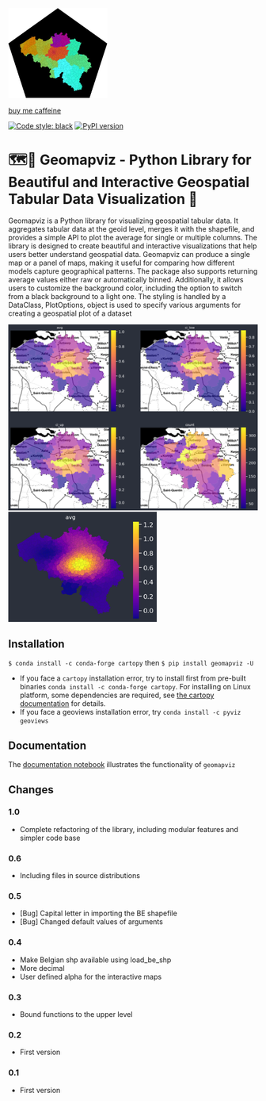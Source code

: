 <img src="pics/logo.png" alt="drawing" width="200"/>

[buy me caffeine](https://ko-fi.com/V7V72SOHX)

[![Code style: black](https://img.shields.io/badge/code%20style-black-000000.svg)](https://github.com/psf/black)
[![PyPI version](https://img.shields.io/pypi/v/geomapviz?style=flat)](https://pypi.org/project/geomapviz/)

# 🗺️🐍 Geomapviz - Python Library for Beautiful and Interactive Geospatial Tabular Data Visualization 🚀

Geomapviz is a Python library for visualizing geospatial tabular data. It aggregates tabular data at the geoid level, merges it with the shapefile, and provides a simple API to plot the average for single or multiple columns. The library is designed to create beautiful and interactive visualizations that help users better understand geospatial data. Geomapviz can produce a single map or a panel of maps, making it useful for comparing how different models capture geographical patterns. The package also supports returning average values either raw or automatically binned. Additionally, it allows users to customize the background color, including the option to switch from a black background to a light one. The styling is handled by a DataClass, PlotOptions, object is used to specify various arguments for creating a geospatial plot of a dataset



<td align="left"><img src="pics/example_01.png" width="600"/></td>
<td align="left"><img src="pics/example_02.png" width="300"/></td>


## Installation

`$ conda install -c conda-forge cartopy` then
`$ pip install geomapviz -U`

 - If you face a `cartopy` installation error, try to install first from pre-built binaries `conda install -c conda-forge cartopy`. For installing on Linux platform, some dependencies are required, see [the cartopy documentation](https://scitools.org.uk/cartopy/docs/latest/installing.html) for details.
 - If you face a geoviews installation error, try `conda install -c pyviz geoviews`

## Documentation

The [documentation notebook](nb/geomap.ipynb) illustrates the functionality of `geomapviz`
## Changes

### 1.0

 - Complete refactoring of the library, including modular features and simpler code base

### 0.6

 - Including files in source distributions

### 0.5

 - [Bug] Capital letter in importing the BE shapefile
 - [Bug] Changed default values of arguments

### 0.4

 - Make Belgian shp available using load_be_shp
 - More decimal
 - User defined alpha for the interactive maps

### 0.3

 - Bound functions to the upper level

### 0.2

 - First version

### 0.1

 - First version
